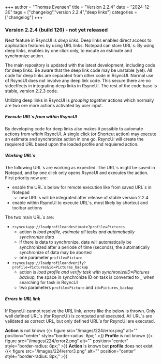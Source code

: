 +++
author = "Thomas Evensen"
title = "Version 2.2.4"
date = "2024-12-30"
tags = ["changelog","version 2.2.4","deep links"]
categories = ["changelog"]
+++

### Version 2.2.4 (build 126) - not yet released

Next feature in RsyncUI is *deep links*. Deep links enables direct access to application features by using
URL links. Notepad can store URL´s. By using deep links, enables by one click only, to excute an estimate and synchronize action.

The main repository is updated with the latest development, including code for deep links. Be aware that the deep link code may be unstable (yet). All code for deep links are separated from other code in RsyncUI. Normal use of RsyncUI does not involve any deep link code. This secure there are no sideeffects in integrating deep links in RsyncUI. The rest of the code base is stable, version 2.2.3 code. 

Utilizing  deep links in RsyncUI is *grouping together* actions which normally are two ore more actions activated by user input.

##### Execute URL´s from within RsyncUI

By developing code for deep links also makes it possible to automate actions from *within* RsyncUI. A single click (or Shortcut action) may execute an estimate and synchronize action in one go. RsyncUI will create the requiered URL based upon the loaded profile and requiered action.

##### Working URL´s

The following URL´s are working as expected. The URL´s might be saved in Notepad, and by one click only opens RsyncUI and executes the action.  First priority now are:

- enable the URL´s below for remote execution like from saved URL´s in Notepad
    - new URL´s will be integrated after release of stable version 2.2.4
- enable within RsyncUI to execute URL´s, most likely by shortcut and toolbar actions

The two main URL´s are:

- `rsyncuiapp://loadprofileandestimate?profile=Pictures`
  - action is *load profile, estimate all tasks and automatically synchronize data*
  - if there is data to synchronize, data will automatically be synchronized after a periode of time (seconds), the automatically synchronize of data may be aborted
  - one parameter `profile=Picture`
- `rsyncuiapp://loadprofileandverify?profile=Pictures&id=Pictures_backup`
  - action is *load profile and verify  task with synchronizeID=Pictures backup*, the space in synchronize ID on task is converted to `_` when searching for task in RsyncUI
  - two parameters `profile=Picture` and `id=Pictures_backup`

##### Errors in URL link 

If RsyncUI cannot resolve the URL link, *errors* like the below is thrown. Only well defined URL´s (for RsyncUI)
is computed and executed. All URL´s are validated as correct URL, but only defined URL´s for RsyncUI are
executed.

**Action** is not known
{{< figure src="/images/224/error.png" alt="" position="center" style="border-radius: 8px;" >}}
**Profile** is not known
{{< figure src="/images/224/error2.png" alt="" position="center" style="border-radius: 8px;" >}}
**Action** is  known but **profile** does not exist
{{< figure src="/images/224/error3.png" alt="" position="center" style="border-radius: 8px;" >}}
